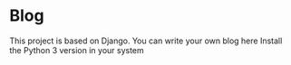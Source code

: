 # Blog
This project is based on Django. You can write your own blog here
Install the Python 3 version in your system
